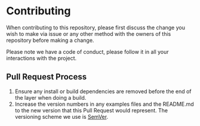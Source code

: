 # Contributing

When contributing to this repository, please first discuss the change you wish to make via issue or any other method with the owners of this repository before making a change. 

Please note we have a code of conduct, please follow it in all your interactions with the project.

## Pull Request Process

1. Ensure any install or build dependencies are removed before the end of the layer when doing a build.
1. Increase the version numbers in any examples files and the README.md to the new version that this Pull Request would represent. The versioning scheme we use is [SemVer](http://semver.org/).
 
